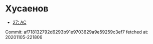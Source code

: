 # Хусаенов
- [27: AC](27.md)

Commit: af718132792d6293b91e9703629a9e59259c3ef7
 fetched at: 20201105-221806
